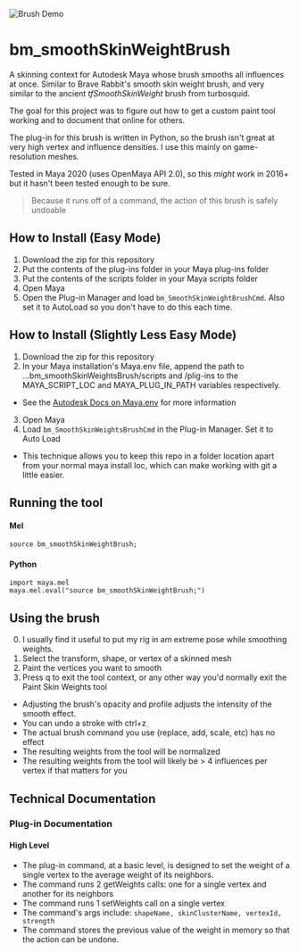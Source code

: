 ![Brush Demo](https://i.imgur.com/j0fWZXY.gif)

# bm_smoothSkinWeightBrush

A skinning context for Autodesk Maya whose brush smooths all influences at once. Similar to Brave Rabbit's smooth skin weight brush, and very similar to the ancient _tfSmoothSkinWeight_ brush from turbosquid. 

The goal for this project was to figure out how to get a custom paint tool working and to document that online for others.

The plug-in for this brush is written in Python, so the brush isn't great at very high vertex and influence densities. I use this mainly on game-resolution meshes.

Tested in Maya 2020 (uses OpenMaya API 2.0), so this *might* work in 2016+ but it hasn't been tested enough to be sure. 

> Because it runs off of a command, the action of this brush is safely undoable 

## How to Install (Easy Mode)
1. Download the zip for this repository
2. Put the contents of the plug-ins folder in your Maya plug-ins folder
3. Put the contents of the scripts folder in your Maya scripts folder
4. Open Maya
5. Open the Plug-in Manager and load `bm_SmoothSkinWeightBrushCmd`. Also set it to AutoLoad so you don't have to do this each time. 

## How to Install (Slightly Less Easy Mode)
1. Download the zip for this repository
2. In your Maya installation's Maya.env file, append the path to ...bm_smoothSkinWeightsBrush/scripts and /plig-ins to the MAYA_SCRIPT_LOC and MAYA_PLUG_IN_PATH variables respectively.
* See the [Autodesk Docs on Maya.env](https://knowledge.autodesk.com/support/maya/learn-explore/caas/CloudHelp/cloudhelp/2020/ENU/Maya-EnvVar/files/GUID-8EFB1AC1-ED7D-4099-9EEE-624097872C04-htm.html) for more information
3. Open Maya
4. Load `bm_SmoothSkinWeightsBrushCmd` in the Plug-in Manager. Set it to Auto Load

* This technique allows you to keep this repo in a folder location apart from your normal maya install loc, which can make working with git a little easier. 

## Running the tool
#### Mel
`source bm_smoothSkinWeightBrush;`


#### Python
```
import maya.mel
maya.mel.eval("source bm_smoothSkinWeightBrush;")
```


## Using the brush
0. I usually find it useful to put my rig in am extreme pose while smoothing weights.
1. Select the transform, shape, or vertex of a skinned mesh
2. Paint the vertices you want to smooth
3. Press q to exit the tool context, or any other way you'd normally exit the Paint Skin Weights tool

* Adjusting the brush's opacity and profile adjusts the intensity of the smooth effect.
* You can undo a stroke with ctrl+z
* The actual brush command you use (replace, add, scale, etc) has no effect
* The resulting weights from the tool will be normalized 
* The resulting weights from the tool will likely be > 4 influences per vertex if that matters for you

## Technical Documentation

### Plug-in Documentation
#### High Level
* The plug-in command, at a basic level, is designed to set the weight of a single vertex to the average weight of its neighbors. 
* The command runs 2 getWeights calls: one for a single vertex and another for its neighbors
* The command runs 1 setWeights call on a single vertex
* The command's args include: `shapeName, skinClusterName, vertexId, strength`
* The command stores the previous value of the weight in memory so that the action can be undone. 


